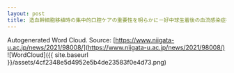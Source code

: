 ```yaml
---
layout: post
title: 造血幹細胞移植時の集中的口腔ケアの重要性を明らかに－好中球生着後の血流感染症を軽減する－
---
```

Autogenerated Word Cloud.
Source\: [https://www.niigata-u.ac.jp/news/2021/98008/](https://www.niigata-u.ac.jp/news/2021/98008/)
![WordCloud]({{ site.baseurl }}/assets/4cf2348e5d4952e5b4de23583f0e4d73.png)